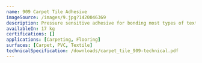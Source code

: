 ```yaml
---
name: 909 Carpet Tile Adhesive
imageSource: /images/9.jpg?1420046369
description: Pressure sensitive adhesive for bonding most types of textile & PVC backed carpet tiles.
availableIn: 17 kg
certifications: []
applications: [Carpeting, Flooring]
surfaces: [Carpet, PVC, Textile]
technicalSpecification: /downloads/carpet_tile_909-technical.pdf
---
```

